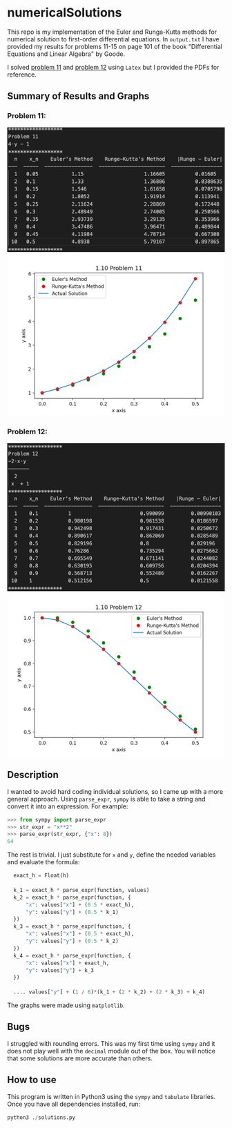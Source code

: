 # numericalSolutions

This repo is my implementation of the Euler and Runga-Kutta methods for numerical solution to first-order differential equations. In `output.txt` I have provided my results for problems 11-15 on page 101 of the book "Differential Equations and Linear Algebra" by Goode.

I solved [problem 11](https://github.com/camachom/numericalSolutions/blob/master/images/ch_1_10_problem_11.pdf) and [problem 12](https://github.com/camachom/numericalSolutions/blob/master/images/ch_1_10_problem_11.pdf) using `Latex` but I provided the PDFs for reference. 

## Summary of Results and Graphs

### Problem 11:
![Computation](images/computation_11.png?raw=true)
![Graph](images/problem_11_graph.png?raw=true)

### Problem 12:
![Computation](images/computation_12.png?raw=true)
![Graph](images/problem_12_graph.png?raw=true)

## Description

I wanted to avoid hard coding individual solutions, so I came up with a more general approach. Using `parse_expr`, `sympy` is able to take a string and convert it into an expression. For example:

```python
>>> from sympy import parse_expr
>>> str_expr = "x**2"
>>> parse_expr(str_expr, {"x": 8})
64
```

The rest is trivial. I just substitute for `x` and `y`, define the needed variables and evaluate the formula:

```python
  exact_h = Float(h)

  k_1 = exact_h * parse_expr(function, values)
  k_2 = exact_h * parse_expr(function, {
      "x": values["x"] + (0.5 * exact_h),
      "y": values["y"] + (0.5 * k_1)
  })
  k_3 = exact_h * parse_expr(function, {
      "x": values["x"] + (0.5 * exact_h),
      "y": values["y"] + (0.5 * k_2)
  })
  k_4 = exact_h * parse_expr(function, {
      "x": values["x"] + exact_h,
      "y": values["y"] + k_3
  })

  .... values["y"] + (1 / 6)*(k_1 + (2 * k_2) + (2 * k_3) + k_4)

```

The graphs were made using `matplotlib`.

## Bugs

I struggled with rounding errors. This was my first time using `sympy` and it does not play well with the `decimal` module out of the box. You will notice that some solutions are more accurate than others.

## How to use

This program is written in Python3 using the `sympy` and `tabulate` libraries. Once you have all dependencies installed, run:

```python
python3 ./solutions.py
```

